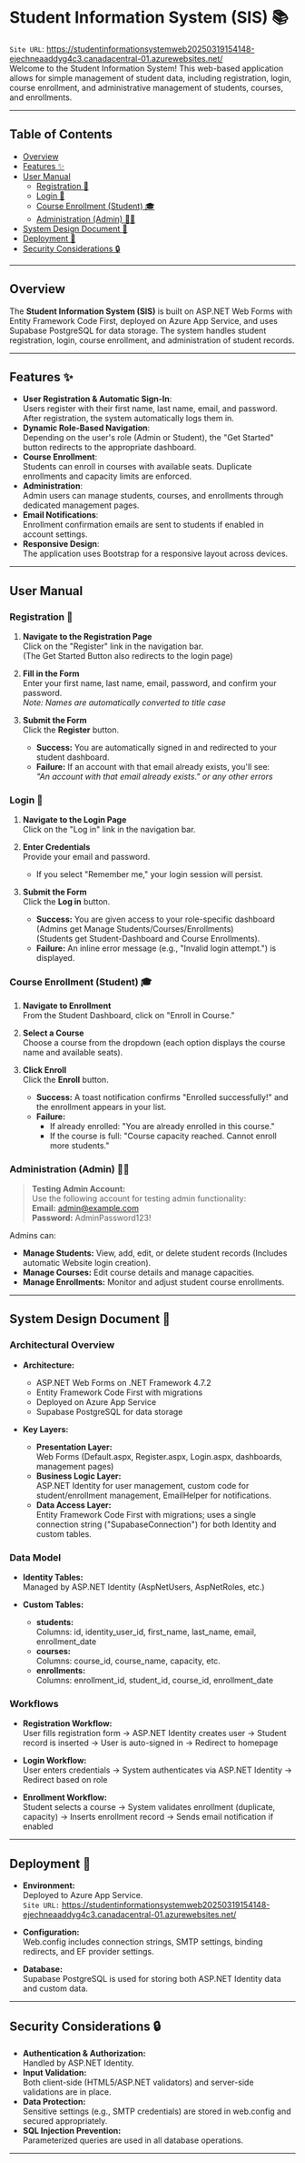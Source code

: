 # Student Information System (SIS) 📚

`Site URL`: https://studentinformationsystemweb20250319154148-ejechneaaddyg4c3.canadacentral-01.azurewebsites.net/ <br />
Welcome to the Student Information System! This web-based application allows for simple management of student data, including registration, login, course enrollment, and administrative management of students, courses, and enrollments.

---

## Table of Contents

- [Overview](#overview)
- [Features ✨](#features-)
- [User Manual](#user-manual)
  - [Registration 📝](#registration-📝)
  - [Login 🔐](#login-🔐)
  - [Course Enrollment (Student) 🎓](#course-enrollment-student-🎓)
  - [Administration (Admin) 👨‍💼](#administration-admin-👨💼)
- [System Design Document 🧠](#system-design-document-🧠)
- [Deployment 🚀](#deployment-🚀)
- [Security Considerations 🔒](#security-considerations-🔒)

---

## Overview

The **Student Information System (SIS)** is built on ASP.NET Web Forms with Entity Framework Code First, deployed on Azure App Service, and uses Supabase PostgreSQL for data storage. The system handles student registration, login, course enrollment, and administration of student records.

---

## Features ✨

- **User Registration & Automatic Sign-In**:  
  Users register with their first name, last name, email, and password. After registration, the system automatically logs them in.
- **Dynamic Role-Based Navigation**:  
  Depending on the user's role (Admin or Student), the "Get Started" button redirects to the appropriate dashboard.
- **Course Enrollment**:  
  Students can enroll in courses with available seats. Duplicate enrollments and capacity limits are enforced.
- **Administration**:  
  Admin users can manage students, courses, and enrollments through dedicated management pages.
- **Email Notifications**:  
  Enrollment confirmation emails are sent to students if enabled in account settings.
- **Responsive Design**:  
  The application uses Bootstrap for a responsive layout across devices.

---

## User Manual

### Registration 📝

1. **Navigate to the Registration Page**  
   Click on the "Register" link in the navigation bar.<br />
   (The Get Started Button also redirects to the login page)
   
3. **Fill in the Form**  
   Enter your first name, last name, email, password, and confirm your password.  
   *Note: Names are automatically converted to title case*
   
4. **Submit the Form**  
   Click the **Register** button.  
   - **Success:** You are automatically signed in and redirected to your student dashboard.  
   - **Failure:** If an account with that email already exists, you'll see:  
     *"An account with that email already exists." or any other errors*


### Login 🔐

1. **Navigate to the Login Page**  
   Click on the "Log in" link in the navigation bar.
   
2. **Enter Credentials**  
   Provide your email and password.  
   - If you select "Remember me," your login session will persist.
   
3. **Submit the Form**  
   Click the **Log in** button.  
   - **Success:** You are given access to your role-specific dashboard (Admins get Manage Students/Courses/Enrollments)<br />
(Students get Student-Dashboard and Course Enrollments).  
   - **Failure:** An inline error message (e.g., "Invalid login attempt.") is displayed.


### Course Enrollment (Student) 🎓

1. **Navigate to Enrollment**  
   From the Student Dashboard, click on "Enroll in Course."
   
2. **Select a Course**  
   Choose a course from the dropdown (each option displays the course name and available seats).
   
3. **Click Enroll**  
   Click the **Enroll** button.  
   - **Success:** A toast notification confirms "Enrolled successfully!" and the enrollment appears in your list.
   - **Failure:**  
     - If already enrolled: "You are already enrolled in this course."  
     - If the course is full: "Course capacity reached. Cannot enroll more students."

### Administration (Admin) 👨‍💼

> **Testing Admin Account:**  
> Use the following account for testing admin functionality:  
> **Email:** admin@example.com  
> **Password:** AdminPassword123!

Admins can:
- **Manage Students:** View, add, edit, or delete student records (Includes automatic Website login creation).
- **Manage Courses:** Edit course details and manage capacities.
- **Manage Enrollments:** Monitor and adjust student course enrollments.

---

## System Design Document 🧠

### Architectural Overview

- **Architecture:**  
  - ASP.NET Web Forms on .NET Framework 4.7.2  
  - Entity Framework Code First with migrations  
  - Deployed on Azure App Service  
  - Supabase PostgreSQL for data storage

- **Key Layers:**
  - **Presentation Layer:**  
    Web Forms (Default.aspx, Register.aspx, Login.aspx, dashboards, management pages)
  - **Business Logic Layer:**  
    ASP.NET Identity for user management, custom code for student/enrollment management, EmailHelper for notifications.
  - **Data Access Layer:**  
    Entity Framework Code First with migrations; uses a single connection string ("SupabaseConnection") for both Identity and custom tables.

### Data Model

- **Identity Tables:**  
  Managed by ASP.NET Identity (AspNetUsers, AspNetRoles, etc.)
  
- **Custom Tables:**
  - **students:**  
    Columns: id, identity_user_id, first_name, last_name, email, enrollment_date
  - **courses:**  
    Columns: course_id, course_name, capacity, etc.
  - **enrollments:**  
    Columns: enrollment_id, student_id, course_id, enrollment_date

### Workflows

- **Registration Workflow:**  
  User fills registration form → ASP.NET Identity creates user → Student record is inserted → User is auto-signed in → Redirect to homepage

- **Login Workflow:**  
  User enters credentials → System authenticates via ASP.NET Identity → Redirect based on role

- **Enrollment Workflow:**  
  Student selects a course → System validates enrollment (duplicate, capacity) → Inserts enrollment record → Sends email notification if enabled

---

## Deployment 🚀

- **Environment:**  
  Deployed to Azure App Service. <br />
`Site URL:` https://studentinformationsystemweb20250319154148-ejechneaaddyg4c3.canadacentral-01.azurewebsites.net/
  
- **Configuration:**  
  Web.config includes connection strings, SMTP settings, binding redirects, and EF provider settings.
  
- **Database:**  
  Supabase PostgreSQL is used for storing both ASP.NET Identity data and custom data.

---

## Security Considerations 🔒

- **Authentication & Authorization:**  
  Handled by ASP.NET Identity.
- **Input Validation:**  
  Both client-side (HTML5/ASP.NET validators) and server-side validations are in place.
- **Data Protection:**  
  Sensitive settings (e.g., SMTP credentials) are stored in web.config and secured appropriately.
- **SQL Injection Prevention:**  
  Parameterized queries are used in all database operations.

---
